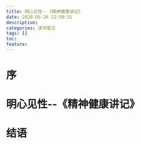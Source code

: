 ```yaml
---
title: 明心见性--《精神健康讲记》
date: 2020-05-26 21:59:31
description: 
categories: 读书笔记
tags: [] 
toc: 
feature: 
---
```


# 序
<!-- more -->

# 明心见性--《精神健康讲记》

# 结语